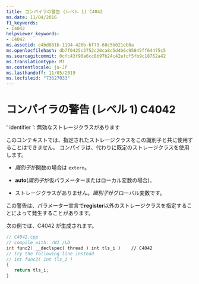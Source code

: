 ```yaml
---
title: コンパイラの警告 (レベル 1) C4042
ms.date: 11/04/2016
f1_keywords:
- C4042
helpviewer_keywords:
- C4042
ms.assetid: e4bd861b-1194-426b-bf79-68c5b021eb0a
ms.openlocfilehash: db7f0425c3752c20ca8c5d4b6c95845ff64475c5
ms.sourcegitcommit: 0cfc43f90a6cc8b97b24c42efcf5fb9c18762a42
ms.translationtype: MT
ms.contentlocale: ja-JP
ms.lasthandoff: 11/05/2019
ms.locfileid: "73627033"
---
```

# <a name="compiler-warning-level-1-c4042"></a>コンパイラの警告 (レベル 1) C4042

' identifier ': 無効なストレージクラスがあります

このコンテキストでは、指定されたストレージクラスをこの識別子と共に使用することはできません。 コンパイラは、代わりに既定のストレージクラスを使用します。

- *識別子*が関数の場合は `extern`。

- **auto**(*識別子*が仮パラメーターまたはローカル変数の場合)。

- ストレージクラスがありません。*識別子*がグローバル変数です。

この警告は、パラメーター宣言で**register**以外のストレージクラスを指定することによって発生することがあります。

次の例では、C4042 が生成されます。

```cpp
// C4042.cpp
// compile with: /W1 /LD
int func2( __declspec( thread ) int tls_i )    // C4042
// try the following line instead
// int func2( int tls_i )
{
   return tls_i;
}
```